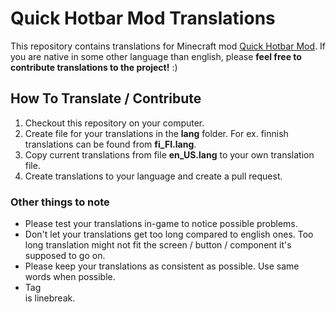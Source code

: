 # Quick Hotbar Mod Translations

This repository contains translations for Minecraft mod [Quick Hotbar Mod](https://github.com/kulttuuri/quick-hotbar-mod). If you are native in some other language than english, please **feel free to contribute translations to the project!** :)

## How To Translate / Contribute

1. Checkout this repository on your computer.
2. Create file for your translations in the **lang** folder. For ex. finnish translations can be found from **fi_FI.lang**.
3. Copy current translations from file **en_US.lang** to your own translation file.
4. Create translations to your language and create a pull request.

### Other things to note

- Please test your translations in-game to notice possible problems.
- Don't let your translations get too long compared to english ones. Too long translation might not fit the screen / button / component it's supposed to go on.
- Please keep your translations as consistent as possible. Use same words when possible.
- Tag <code><br></code> is linebreak.

